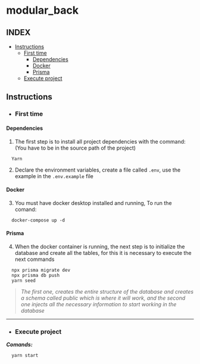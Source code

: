 # modular_back

## INDEX
- [Instructions](#instructions)
  - [First time](#first-time)
    - [Dependencies](#dependencies)
    - [Docker](#docker)
    - [Prisma](#prisma)
  - [Execute project](#execute-project)


## Instructions

 * ### First time
#### Dependencies
1. The first step is to install all project dependencies with the command: (You have to be in the source path of the project)
~~~
  Yarn
~~~
2. Declare the environment variables, create a file called ```.env```, use the example in the ```.env.example``` file
#### Docker  
3. You must have docker desktop installed and running, To run the comand:
~~~
  docker-compose up -d
~~~
#### Prisma
4. When the docker container is running, the next step is to initialize the database and create all the tables, for this it is necessary to execute the next commands
~~~
  npx prisma migrate dev
  npx prisma db push
  yarn seed
~~~
>  _The first one, creates the entire structure of the database and creates a schema called public which is where it will work, and the second one injects all the necessary information to start working in the database_ 

---

 * ### Execute project
***Comands:***
~~~
  yarn start
~~~
